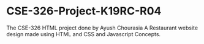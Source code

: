 # CSE-326-Project-K19RC-R04
The CSE-326 HTML project done by Ayush Chourasia
A Restaurant website design made using HTML and CSS and Javascript Concepts.
